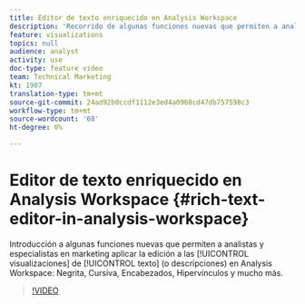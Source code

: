 ```yaml
---
title: Editor de texto enriquecido en Analysis Workspace
description: 'Recorrido de algunas funciones nuevas que permiten a analistas y especialistas en marketing aplicar la edición a visualizaciones de texto (o descripciones) en Analysis Workspace: negrita, cursiva, encabezados, hipervínculos, etc.'
feature: visualizations
topics: null
audience: analyst
activity: use
doc-type: feature video
team: Technical Marketing
kt: 1907
translation-type: tm+mt
source-git-commit: 24ad92b0ccdf1112e3ed4a0968cd47db757598c3
workflow-type: tm+mt
source-wordcount: '68'
ht-degree: 0%

---
```



# Editor de texto enriquecido en Analysis Workspace {#rich-text-editor-in-analysis-workspace}

Introducción a algunas funciones nuevas que permiten a analistas y especialistas en marketing aplicar la edición a las [!UICONTROL visualizaciones] de [!UICONTROL texto] (o descripciones) en Analysis Workspace: Negrita, Cursiva, Encabezados, Hipervínculos y mucho más.

>[!VIDEO](https://video.tv.adobe.com/v/23726/?quality=12)
